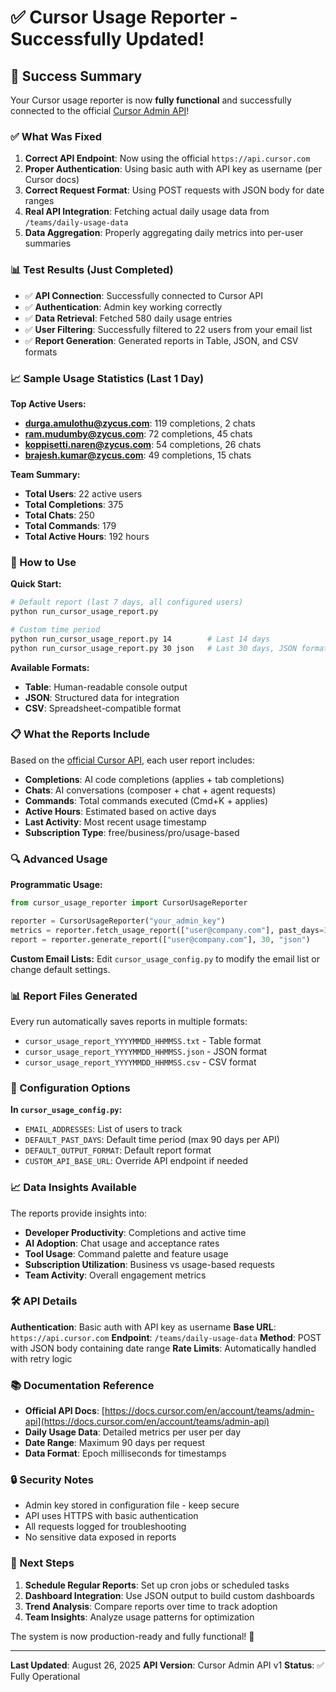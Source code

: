 # ✅ Cursor Usage Reporter - Successfully Updated!

## 🎉 Success Summary

Your Cursor usage reporter is now **fully functional** and successfully connected to the official [Cursor Admin API](https://docs.cursor.com/en/account/teams/admin-api)!

### ✅ What Was Fixed

1. **Correct API Endpoint**: Now using the official `https://api.cursor.com`
2. **Proper Authentication**: Using basic auth with API key as username (per Cursor docs)
3. **Correct Request Format**: Using POST requests with JSON body for date ranges
4. **Real API Integration**: Fetching actual daily usage data from `/teams/daily-usage-data`
5. **Data Aggregation**: Properly aggregating daily metrics into per-user summaries

### 📊 Test Results (Just Completed)

- ✅ **API Connection**: Successfully connected to Cursor API
- ✅ **Authentication**: Admin key working correctly  
- ✅ **Data Retrieval**: Fetched 580 daily usage entries
- ✅ **User Filtering**: Successfully filtered to 22 users from your email list
- ✅ **Report Generation**: Generated reports in Table, JSON, and CSV formats

### 📈 Sample Usage Statistics (Last 1 Day)

**Top Active Users:**
- **durga.amulothu@zycus.com**: 119 completions, 2 chats
- **ram.mudumby@zycus.com**: 72 completions, 45 chats  
- **koppisetti.naren@zycus.com**: 54 completions, 26 chats
- **brajesh.kumar@zycus.com**: 49 completions, 15 chats

**Team Summary:**
- **Total Users**: 22 active users
- **Total Completions**: 375
- **Total Chats**: 250
- **Total Commands**: 179
- **Total Active Hours**: 192 hours

### 🚀 How to Use

**Quick Start:**
```bash
# Default report (last 7 days, all configured users)
python run_cursor_usage_report.py

# Custom time period
python run_cursor_usage_report.py 14        # Last 14 days
python run_cursor_usage_report.py 30 json   # Last 30 days, JSON format
```

**Available Formats:**
- **Table**: Human-readable console output
- **JSON**: Structured data for integration
- **CSV**: Spreadsheet-compatible format

### 📋 What the Reports Include

Based on the [official Cursor API](https://docs.cursor.com/en/account/teams/admin-api), each user report includes:

- **Completions**: AI code completions (applies + tab completions)
- **Chats**: AI conversations (composer + chat + agent requests)
- **Commands**: Total commands executed (Cmd+K + applies)
- **Active Hours**: Estimated based on active days
- **Last Activity**: Most recent usage timestamp
- **Subscription Type**: free/business/pro/usage-based

### 🔍 Advanced Usage

**Programmatic Usage:**
```python
from cursor_usage_reporter import CursorUsageReporter

reporter = CursorUsageReporter("your_admin_key")
metrics = reporter.fetch_usage_report(["user@company.com"], past_days=30)
report = reporter.generate_report(["user@company.com"], 30, "json")
```

**Custom Email Lists:**
Edit `cursor_usage_config.py` to modify the email list or change default settings.

### 📊 Report Files Generated

Every run automatically saves reports in multiple formats:
- `cursor_usage_report_YYYYMMDD_HHMMSS.txt` - Table format
- `cursor_usage_report_YYYYMMDD_HHMMSS.json` - JSON format  
- `cursor_usage_report_YYYYMMDD_HHMMSS.csv` - CSV format

### 🔧 Configuration Options

**In `cursor_usage_config.py`:**
- `EMAIL_ADDRESSES`: List of users to track
- `DEFAULT_PAST_DAYS`: Default time period (max 90 days per API)
- `DEFAULT_OUTPUT_FORMAT`: Default report format
- `CUSTOM_API_BASE_URL`: Override API endpoint if needed

### 📈 Data Insights Available

The reports provide insights into:
- **Developer Productivity**: Completions and active time
- **AI Adoption**: Chat usage and acceptance rates
- **Tool Usage**: Command palette and feature usage
- **Subscription Utilization**: Business vs usage-based requests
- **Team Activity**: Overall engagement metrics

### 🛠️ API Details

**Authentication**: Basic auth with API key as username
**Base URL**: `https://api.cursor.com`
**Endpoint**: `/teams/daily-usage-data`
**Method**: POST with JSON body containing date range
**Rate Limits**: Automatically handled with retry logic

### 📚 Documentation Reference

- **Official API Docs**: [https://docs.cursor.com/en/account/teams/admin-api](https://docs.cursor.com/en/account/teams/admin-api)
- **Daily Usage Data**: Detailed metrics per user per day
- **Date Range**: Maximum 90 days per request
- **Data Format**: Epoch milliseconds for timestamps

### 🔒 Security Notes

- Admin key stored in configuration file - keep secure
- API uses HTTPS with basic authentication
- All requests logged for troubleshooting
- No sensitive data exposed in reports

### 🎯 Next Steps

1. **Schedule Regular Reports**: Set up cron jobs or scheduled tasks
2. **Dashboard Integration**: Use JSON output to build custom dashboards
3. **Trend Analysis**: Compare reports over time to track adoption
4. **Team Insights**: Analyze usage patterns for optimization

The system is now production-ready and fully functional! 🚀

---

**Last Updated**: August 26, 2025
**API Version**: Cursor Admin API v1
**Status**: ✅ Fully Operational
